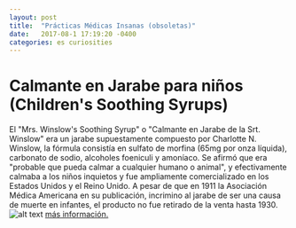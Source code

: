 ```yaml
---
layout: post
title:  "Prácticas Médicas Insanas (obsoletas)"
date:   2017-08-1 17:19:20 -0400
categories: es curiosities
---
```



# Calmante en Jarabe para niños (Children's Soothing Syrups)
El "Mrs. Winslow's Soothing Syrup" o "Calmante en Jarabe de la Srt. Winslow" era un jarabe supuestamente compuesto por Charlotte N. Winslow, la fórmula consistía en sulfato de morfina (65mg por onza líquida), carbonato de sodio, alcoholes foeniculi y amoníaco. Se afirmó que era "probable que pueda calmar a cualquier humano o animal", y efectivamente calmaba a los niños inquietos y fue ampliamente comercializado en los Estados Unidos y el Reino Unido. A pesar de que en 1911 la Asociación Médica Americana en su publicación, incrimino al jarabe de ser una causa de muerte en infantes, el producto no fue retirado de la venta hasta 1930. 
![alt text](http://soopproject.tk/assets/img/childrens-soothing-syrups.jpg "Children's Soothing Syrups")
[más información.](https://en.wikipedia.org/wiki/Mrs._Winslow%27s_Soothing_Syrup)
